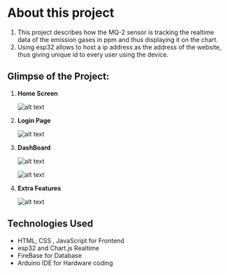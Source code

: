 # About this project
1. This project describes how the MQ-2 sensor is tracking the realtime data of the emission gases in ppm and thus displaying it on the chart.
2. Using esp32 allows to host a ip address as the address of the website, thus giving unique id to every user using the device.
   
## Glimpse of the Project:

1. **Home Screen**

   ![alt text](https://res.cloudinary.com/dck7ifdyh/image/upload/v1715067599/1eb88567f14aa1cd294dcf58326c9db8f720e115_ttjrh1_c0a46c.jpg)

2. **Login Page**

    ![alt text](https://res.cloudinary.com/dck7ifdyh/image/upload/v1715067759/8ecd674bb8e15cd2613a0936d6b531da0bcc7184_icy6tk.jpg)

3. **DashBoard**

    ![alt text](https://res.cloudinary.com/dck7ifdyh/image/upload/v1715067660/dcb1940ea67952364525a5d5af193c74bfb1e7cf_ptkjat.jpg)

   ![alt text](https://res.cloudinary.com/dck7ifdyh/image/upload/v1715067691/1edf037b5bd436c1478bd526e33db3d1b51a5623_soctke.jpg)

4. **Extra Features**

   ![alt text](https://res.cloudinary.com/dck7ifdyh/image/upload/v1715067731/a7b5a9233dffa7d9521cbbd88ebb13fc4297ff90_wxh4yn.jpg)

## Technologies Used

* HTML, CSS , JavaScript for Frontend
* esp32 and Chart.js Realtime
* FireBase for Database
* Arduino IDE for Hardware coding
